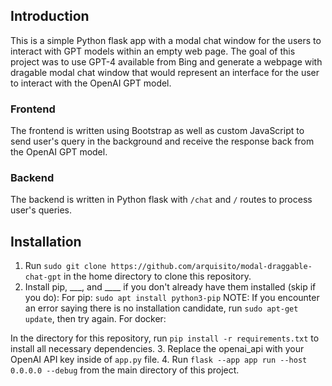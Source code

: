 ## Introduction

This is a simple Python flask app with a modal chat window for the users to interact with GPT models within an empty web page. The goal of this project was to use GPT-4 available from Bing and generate a webpage with dragable modal chat window that would represent an interface for the user to interact with the OpenAI GPT model.

### Frontend

The frontend is written using Bootstrap as well as custom JavaScript to send user's query in the background and receive the response back from the OpenAI GPT model.

### Backend

The backend is written in Python flask with `/chat` and `/` routes to process user's queries.

## Installation

1. Run `sudo git clone https://github.com/arquisito/modal-draggable-chat-gpt` in the home directory to clone this repository.
2. Install pip, ___, and ____ if you don't already have them installed (skip if you do):
For pip: `sudo apt install python3-pip` NOTE: If you encounter an error saying there is no installation candidate, run `sudo apt-get update`, then try again.
For docker: 


In the directory for this repository, run `pip install -r requirements.txt` to install all necessary dependencies.
3. Replace the openai_api with your OpenAI API key inside of `app.py` file.
4. Run `flask --app app run --host 0.0.0.0 --debug` from the main directory of this project.
